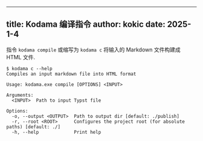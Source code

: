 
---
title: Kodama 编译指令
author: kokic
date: 2025-1-4
---

指令 `kodama compile` 或缩写为 `kodama c` 将输入的 Markdown 文件构建成 HTML 文件. 

```
$ kodama c --help
Compiles an input markdown file into HTML format

Usage: kodama.exe compile [OPTIONS] <INPUT>

Arguments:
  <INPUT>  Path to input Typst file

Options:
  -o, --output <OUTPUT>  Path to output dir [default: ./publish]
  -r, --root <ROOT>      Configures the project root (for absolute paths) [default: ./] 
  -h, --help             Print help
```
